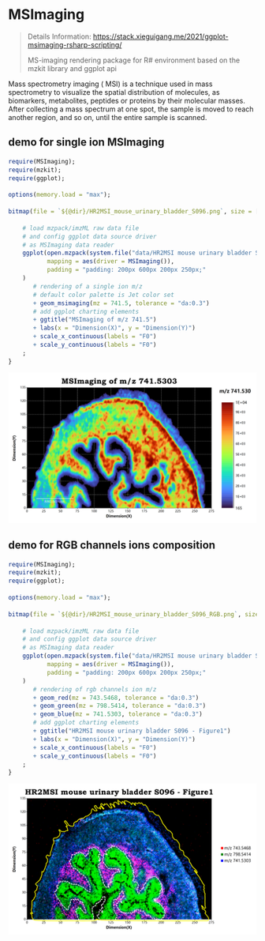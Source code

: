 # MSImaging

> Details Information: https://stack.xieguigang.me/2021/ggplot-msimaging-rsharp-scripting/
> 
> MS-imaging rendering package for R# environment based on the mzkit library and ggplot api

Mass spectrometry imaging ( MSI) is a technique used in mass spectrometry to visualize the spatial distribution of molecules, as biomarkers, metabolites, peptides or proteins by their molecular masses. After collecting a mass spectrum at one spot, the sample is moved to reach another region, and so on, until the entire sample is scanned.

## demo for single ion MSImaging

```r
require(MSImaging);
require(mzkit);
require(ggplot);

options(memory.load = "max");

bitmap(file = `${@dir}/HR2MSI_mouse_urinary_bladder_S096.png`, size = [4000, 2500]) {
    
    # load mzpack/imzML raw data file
    # and config ggplot data source driver 
    # as MSImaging data reader
    ggplot(open.mzpack(system.file("data/HR2MSI mouse urinary bladder S096 - Figure1.cdf", package = "MSImaging")), 
           mapping = aes(driver = MSImaging()), 
           padding = "padding: 200px 600px 200px 250px;"
    ) 
       # rendering of a single ion m/z
       # default color palette is Jet color set
       + geom_msimaging(mz = 741.5, tolerance = "da:0.3")
       # add ggplot charting elements
       + ggtitle("MSImaging of m/z 741.5")
       + labs(x = "Dimension(X)", y = "Dimension(Y)")
       + scale_x_continuous(labels = "F0")
       + scale_y_continuous(labels = "F0")
    ;
}
```

![](./docs/HR2MSI_mouse_urinary_bladder_S096.png)

## demo for RGB channels ions composition

```r
require(MSImaging);
require(mzkit);
require(ggplot);

options(memory.load = "max");

bitmap(file = `${@dir}/HR2MSI_mouse_urinary_bladder_S096_RGB.png`, size = [3300, 2000]) {
    
    # load mzpack/imzML raw data file
    # and config ggplot data source driver 
    # as MSImaging data reader
    ggplot(open.mzpack(system.file("data/HR2MSI mouse urinary bladder S096 - Figure1.cdf", package = "MSImaging")), 
           mapping = aes(driver = MSImaging()), 
           padding = "padding: 200px 600px 200px 250px;"
    ) 
       # rendering of rgb channels ion m/z
       + geom_red(mz = 743.5468, tolerance = "da:0.3")
       + geom_green(mz = 798.5414, tolerance = "da:0.3")
       + geom_blue(mz = 741.5303, tolerance = "da:0.3")
       # add ggplot charting elements
       + ggtitle("HR2MSI mouse urinary bladder S096 - Figure1")
       + labs(x = "Dimension(X)", y = "Dimension(Y)")
       + scale_x_continuous(labels = "F0")
       + scale_y_continuous(labels = "F0")
    ;
}
```

![](./docs/HR2MSI_mouse_urinary_bladder_S096_RGB.png)
